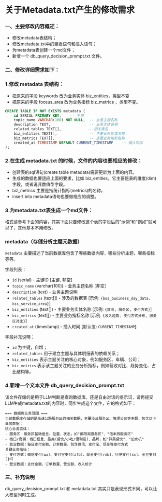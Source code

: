 # 关于Metadata.txt产生的修改需求



### 一、主要修改内容概述：

- 修改metadata表结构；
- 修改metadata.txt中的建表语句和插入语句；
- 为metadata表创建一个md文件；
- 新增一个 db_query_decision_prompt.txt 文件。

### 二、修改详细需求如下：

### 1.修改 metadata 表结构：

- 把原来的字段 keywords 改为业务实体  biz_entities，类型不变
- 把原来的字段 foceus_area 改为业务指标 biz_metrics ，类型不变。

```sql
CREATE TABLE IF NOT EXISTS metadata (
    id SERIAL PRIMARY KEY,    -- 主键
    topic_name VARCHAR(100) NOT NULL,  -- 业务主题名称
    description TEXT,                  -- 业务主体说明
    related_tables TEXT[],			  -- 相关表名
    biz_entities TEXT[],               -- 主要业务实体名称
    biz_metrics TEXT[],                -- 主要业务指标名称
    created_at TIMESTAMP DEFAULT CURRENT_TIMESTAMP    -- 插入时间
);
```

### 2.在生成 metadata.txt 的时候，文件的内容也要相应的修改：

- 创建表的sql语句(create table metadata)需要更新为上面的内容。
- 生成的数据也要适应上面的要求，比如 biz_entities，它主要是表的维度(dim)字段，或者说非数值型字段。
- biz_metrics 主要是指统计指标(metrics)的名称。
- insert into metadata语句也要做相应的调整。

### 3.为metadata.txt表生成一个md文件：

格式请参考下面的内容，其实下面只要修改这个表的字段后的“示例”和"例如"就可以了，其他基本不用修改。

### metadata（存储分析主题元数据）

`metadata` 主要描述了当前数据库包含了哪些数据内容，哪些分析主题，哪些指标等等。

字段列表：

- `id` (serial) - 主键ID [主键, 非空]
- `topic_name` (varchar(100)) - 业务主题名称 [非空]
- `description` (text) - 业务主题说明
- `related_tables` (text[]) - 涉及的数据表 [示例: `{bss_business_day_data, bss_service_area}`]
- `biz_entities` (text[]) - 主要业务实体名称 [示例: `{营收, 服务区, 支付方式}`]
- `biz_metrics` (text[]) - 主要业务指标名称 [示例: `{收入趋势, 支付方式分布, 服务区对比}`]
- `created_at` (timestamp) - 插入时间 [默认值: `CURRENT_TIMESTAMP`]

字段补充说明：

- `id` 为主键，自增；
- `related_tables` 用于建立主题与具体明细表的依赖关系；
- `biz_entities` 表示主题关注的核心对象，例如服务区、车辆、公司；
- `biz_metrics` 表示该主题关注的业务分析指标，例如营收对比、趋势变化、占比结构等。

### 4.新增一个文本文件 db_query_decision_prompt.txt

该文件存储的是用于LLM判断是查询数据库，还是自由对话的提示词，请再提交LLM生成metadata.txt的内容时，同步生成这个文件，它的格式如下：

```
=== 数据库业务范围 ===
当前数据库存储的是高速公路服务区的相关数据，主要涉及服务区、管理公司等主题，包含以下业务数据：
核心业务实体：
- 服务区：服务区基础信息、位置、状态，如"鄱阳湖服务区"、"信丰西服务区"
- 档口/商铺：档口信息、品类(餐饮/小吃/便利店)、品牌，如"驿美餐饮"、"加水机"
- 营业数据：每日支付金额、订单数量，包含微信、支付宝、现金等支付方式
关键业务指标：
- 支付方式：微信支付(wx)、支付宝支付(zfb)、现金支付(rmb)、行吧支付(xs)、金豆支付(jd)
- 营业数据：支付金额、订单数量、营业额、收入统计
```

### 三、补充说明

 db_query_decision_prompt.txt 和 metadata.txt 其实只是表现形式不同，可以让大模型同时生成。
